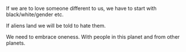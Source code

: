If we are to love someone different to us, we have to start with black/white/gender etc. 

If aliens land we will be told to hate them. 

We need to embrace oneness. With people in this planet and from other planets.